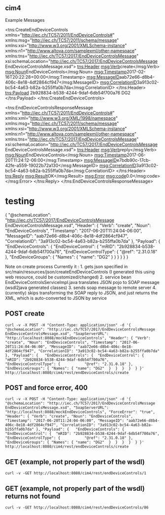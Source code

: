 cim4
-----------------



Example Messages

<!-- message to send -->
<?xml version="1.0" encoding="UTF-8"?>
<tns:CreateEndDeviceControls xmlns="http://iec.ch/TC57/2011/EndDeviceControls#" xmlns:msg="http://iec.ch/TC57/2011/schema/message" xmlns:xsi="http://www.w3.org/2001/XMLSchema-instance" xmlns:n1="http://www.altova.com/samplexml/other-namespace" xmlns:tns="http://iec.ch/TC57/2017/EndDeviceControlsMessage" xsi:schemaLocation="http://iec.ch/TC57/2017/EndDeviceControlsMessage EndDeviceControlsMessage.xsd">
	<tns:Header>
		<msg:Verb>create</msg:Verb>
		<msg:Noun>EndDeviceControls</msg:Noun>
		<msg:Timestamp>2017-02-16T20:22:28+00:00</msg:Timestamp>
		<msg:MessageID>aab72e66-d8b4-406c-8e18-4df2864cf947</msg:MessageID>
		<msg:CorrelationID>3a913c02-bc54-4a63-b82a-b255ffa0b7da</msg:CorrelationID>
	</tns:Header>
	<tns:Payload>
		<EndDeviceControls>
			<EndDeviceControl>
				<mRID>2b928834-b538-4244-9daf-6db54f700a76</mRID>
				<EndDeviceControlType ref="2.31.0.18"/>
				<EndDeviceGroups>
					<Names>
						<name>DG2</name>
					</Names>
				</EndDeviceGroups>
			</EndDeviceControl>
		</EndDeviceControls>
	</tns:Payload>
</tns:CreateEndDeviceControls>

<!-- reply message -->
<?xml version="1.0" encoding="UTF-8"?>
<tns:EndDeviceControlsResponseMessage xmlns="http://iec.ch/TC57/2011/EndDeviceControls#" xmlns:xml="http://www.w3.org/XML/1998/namespace" xmlns:msg="http://iec.ch/TC57/2011/schema/message" xmlns:xsi="http://www.w3.org/2001/XMLSchema-instance" xmlns:n1="http://www.altova.com/samplexml/other-namespace" xmlns:tns="http://iec.ch/TC57/2017/EndDeviceControlsMessage" xsi:schemaLocation="http://iec.ch/TC57/2017/EndDeviceControlsMessage EndDeviceControlsMessage.xsd">
	<tns:Header>
		<msg:Verb>reply</msg:Verb>
		<msg:Noun>EndDeviceControls</msg:Noun>
		<msg:Timestamp>2017-06-20T11:24:12-06:00</msg:Timestamp>
		<msg:MessageID>e7bdb90c-17cb-42fe-a559-19022b72a130</msg:MessageID>
		<msg:CorrelationID>3a913c02-bc54-4a63-b82a-b255ffa0b7da</msg:CorrelationID>
	</tns:Header>
	<tns:Reply>
		<msg:Result>OK</msg:Result>
		<msg:Error>
			<msg:code>0.0</msg:code>
		</msg:Error>
	</tns:Reply>
</tns:EndDeviceControlsResponseMessage>


# testing

{
  "@schemaLocation": "http://iec.ch/TC57/2017/EndDeviceControlsMessage EndDeviceControlsMessage.xsd",
  "Header": {
    "Verb": "create",
    "Noun": "EndDeviceControls",
    "Timestamp": "2017-06-20T11:24:04-06:00",
    "MessageID": "aab72e66-d8b4-406c-8e18-4df2864cf947",
    "CorrelationID": "3a913c02-bc54-4a63-b82a-b255ffa0b7da"
  },
  "Payload": {
    "EndDeviceControls": {
      "EndDeviceControl": {
        "mRID": "2b928834-b538-4244-9daf-6db54f700a76",
        "EndDeviceControlType": {
          "@ref": "2.31.0.18"
        },
        "EndDeviceGroups": {
          "Names": {
            "name": "DG2"
          }
        }
      }
    }
  }
}

Note on create process
Currently it :
	1. gets json specified in src/main/resources/json/createEndDeviceControls (I generated this using web resource, could be customized/changed)
	2. service bean EndDeviceControlsServiceImpl.java translates JSON pojo to SOAP message (wsdl2java generated classes)
	3. sends soap message to remote server
	4. (currently) skips transforming the SOAP reply to JSON, and just returns the XML, which is auto-converted to JSON by service

## POST create 
    curl -v -X POST -H "Content-Type: application/json" -d '{ "@schemaLocation": "http://iec.ch/TC57/2017/EndDeviceControlsMessage EndDeviceControlsMessage.xsd", "SoapServerURL": "http://localhost:8088/mockEndDeviceControls", "Header": { "Verb": "create", "Noun": "EndDeviceControls", "Timestamp": "2017-06-20T11:24:04-06:00", "MessageID": "aab72e66-d8b4-406c-8e18-4df2864cf947", "CorrelationID": "3a913c02-bc54-4a63-b82a-b255ffa0b7da" }, "Payload": {   "EndDeviceControls": {  "EndDeviceControl": {  "mRID": "2b928834-b538-4244-9daf-6db54f700a76", "EndDeviceControlType": {           "@ref": "2.31.0.18" }, "EndDeviceGroups": { "Names": { "name": "DG2"  }  }  }  }  } }' http://localhost:8080/cim4/rest/endDeviceControls/create
  
## POST and force error, 400  
    curl -v -X POST -H "Content-Type: application/json" -d '{ "@schemaLocation": "http://iec.ch/TC57/2017/EndDeviceControlsMessage EndDeviceControlsMessage.xsd", "SoapServerURL": "http://localhost:8088/mockEndDeviceControls", "ForceError": "true", "Header": { "Verb": "create", "Noun": "EndDeviceControls", "Timestamp": "2017-06-20T11:24:04-06:00", "MessageID": "aab72e66-d8b4-406c-8e18-4df2864cf947", "CorrelationID": "3a913c02-bc54-4a63-b82a-b255ffa0b7da" }, "Payload": {   "EndDeviceControls": {  "EndDeviceControl": {  "mRID": "2b928834-b538-4244-9daf-6db54f700a76", "EndDeviceControlType": {           "@ref": "2.31.0.18" }, "EndDeviceGroups": { "Names": { "name": "DG2"  }  }  }  }  } }' http://localhost:8080/cim4/rest/endDeviceControls/create

## GET (example, not properly part of the wsdl)
	curl -v -GET http://localhost:8080/cim4/rest/endDeviceControls/1
	
## GET (example, not properly part of the wsdl)	returns not found
	curl -v -GET http://localhost:8080/cim4/rest/endDeviceControls/86
